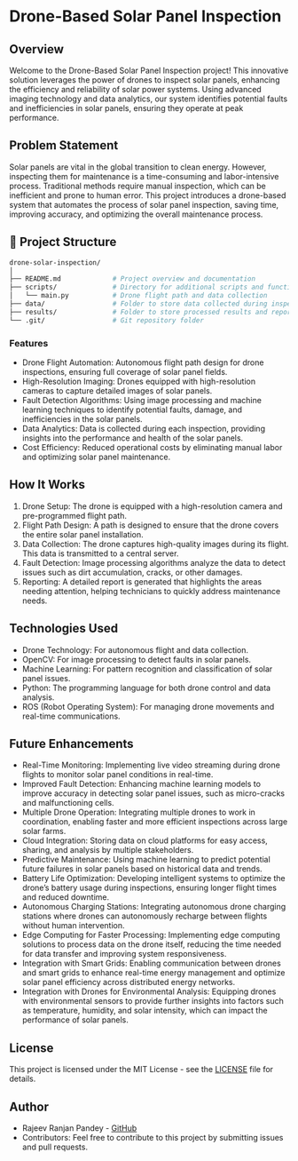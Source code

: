 # Drone-Based Solar Panel Inspection

## Overview
Welcome to the Drone-Based Solar Panel Inspection project! This innovative solution leverages the power of drones to inspect solar panels, enhancing the efficiency and reliability of solar power systems. Using advanced imaging technology and data analytics, our system identifies potential faults and inefficiencies in solar panels, ensuring they operate at peak performance.

## Problem Statement
Solar panels are vital in the global transition to clean energy. However, inspecting them for maintenance is a time-consuming and labor-intensive process. Traditional methods require manual inspection, which can be inefficient and prone to human error. This project introduces a drone-based system that automates the process of solar panel inspection, saving time, improving accuracy, and optimizing the overall maintenance process.
## 📁 Project Structure
```bash
drone-solar-inspection/
│
├── README.md             # Project overview and documentation
├── scripts/              # Directory for additional scripts and functions
│   └── main.py           # Drone flight path and data collection
├── data/                 # Folder to store data collected during inspections
├── results/              # Folder to store processed results and reports
└── .git/                 # Git repository folder
```
### Features
- Drone Flight Automation: Autonomous flight path design for drone inspections, ensuring full coverage of solar panel fields.
- High-Resolution Imaging: Drones equipped with high-resolution cameras to capture detailed images of solar panels.
- Fault Detection Algorithms: Using image processing and machine learning techniques to identify potential faults, damage, and inefficiencies in the solar panels.
- Data Analytics: Data is collected during each inspection, providing insights into the performance and health of the solar panels.
- Cost Efficiency: Reduced operational costs by eliminating manual labor and optimizing solar panel maintenance.

## How It Works
1. Drone Setup: The drone is equipped with a high-resolution camera and pre-programmed flight path.
2. Flight Path Design: A path is designed to ensure that the drone covers the entire solar panel installation.
3. Data Collection: The drone captures high-quality images during its flight. This data is transmitted to a central server.
4. Fault Detection: Image processing algorithms analyze the data to detect issues such as dirt accumulation, cracks, or other damages.
5. Reporting: A detailed report is generated that highlights the areas needing attention, helping technicians to quickly address maintenance needs.

## Technologies Used
- Drone Technology: For autonomous flight and data collection.
- OpenCV: For image processing to detect faults in solar panels.
- Machine Learning: For pattern recognition and classification of solar panel issues.
- Python: The programming language for both drone control and data analysis.
- ROS (Robot Operating System): For managing drone movements and real-time communications.

## Future Enhancements
- Real-Time Monitoring: Implementing live video streaming during drone flights to monitor solar panel conditions in real-time.
- Improved Fault Detection: Enhancing machine learning models to improve accuracy in detecting solar panel issues, such as micro-cracks and malfunctioning cells.
- Multiple Drone Operation: Integrating multiple drones to work in coordination, enabling faster and more efficient inspections across large solar farms.
- Cloud Integration: Storing data on cloud platforms for easy access, sharing, and analysis by multiple stakeholders.
- Predictive Maintenance: Using machine learning to predict potential future failures in solar panels based on historical data and trends.
- Battery Life Optimization: Developing intelligent systems to optimize the drone’s battery usage during inspections, ensuring longer flight times and reduced downtime.
- Autonomous Charging Stations: Integrating autonomous drone charging stations where drones can autonomously recharge between flights without human intervention.
- Edge Computing for Faster Processing: Implementing edge computing solutions to process data on the drone itself, reducing the time needed for data transfer and improving system responsiveness.
- Integration with Smart Grids: Enabling communication between drones and smart grids to enhance real-time energy management and optimize solar panel efficiency across distributed energy networks.
- Integration with Drones for Environmental Analysis: Equipping drones with environmental sensors to provide further insights into factors such as temperature, humidity, and solar intensity, which can impact the performance of solar panels.

## License

This project is licensed under the MIT License - see the [LICENSE](LICENSE) file for details.

## Author

- Rajeev Ranjan Pandey - [GitHub](https://github.com/rajeevranjanpandey)  
- Contributors: Feel free to contribute to this project by submitting issues and pull requests.

